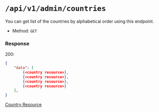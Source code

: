 # `/api/v1/admin/countries`
You can get list of the countries by alphabetical order using this endpoint.

- Method: `GET`

### Response

200:
```json
{
    "data": [
        {<country resource>},
        {<country resource>},
        {<country resource>},
        {<country resource>}
    ],
}
```

[Country Resource](../../resources/country.md)
